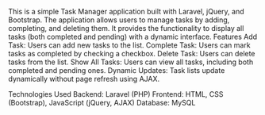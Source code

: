 This is a simple Task Manager application built with Laravel, jQuery, and Bootstrap. The application allows users to manage tasks by adding, completing, and deleting them. It provides the functionality to display all tasks (both completed and pending) with a dynamic interface.
Features
Add Task: Users can add new tasks to the list.
Complete Task: Users can mark tasks as completed by checking a checkbox.
Delete Task: Users can delete tasks from the list.
Show All Tasks: Users can view all tasks, including both completed and pending ones.
Dynamic Updates: Task lists update dynamically without page refresh using AJAX.

Technologies Used
Backend: Laravel (PHP)
Frontend: HTML, CSS (Bootstrap), JavaScript (jQuery, AJAX)
Database: MySQL 
